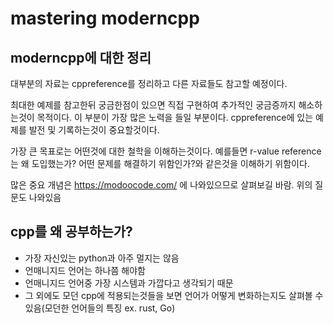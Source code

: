 # mastering moderncpp

## moderncpp에 대한 정리

대부분의 자료는 cppreference를 정리하고 다른 자료들도 참고할 예정이다.

최대한 예제를 참고한뒤 궁금한점이 있으면 직접 구현하여 추가적인 궁금증까지 해소하는것이 목적이다.
이 부분이 가장 많은 노력을 들일 부분이다. cppreference에 있는 예제를 발전 및 기록하는것이 중요할것이다.

가장 큰 목표로는 어떤것에 대한 철학을 이해하는것이다. 예를들면 r-value reference는 왜 도입했는가? 어떤 문제를 해결하기 위함인가?와 같은것을 이해하기 위함이다.

많은 중요 개념은 https://modoocode.com/ 에 나와있으므로 살펴보길 바람. 위의 질문도 나와있음

## cpp를 왜 공부하는가?  
- 가장 자신있는 python과 아주 멀지는 않음  
- 언매니지드 언어는 하나쯤 해야함  
- 언매니지드 언어중 가장 시스템과 가깝다고 생각되기 때문  
- 그 외에도 모던 cpp에 적용되는것들을 보면 언어가 어떻게 변화하는지도 살펴볼 수 있음(모던한 언어들의 특징 ex. rust, Go)